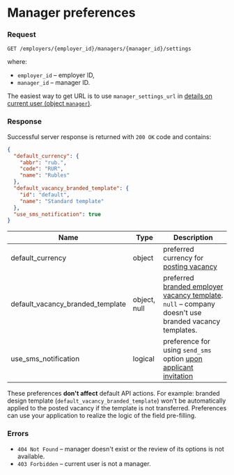 # Manager preferences

<a name="manager_settings"></a>
### Request

`GET /employers/{employer_id}/managers/{manager_id}/settings`

where:

* `employer_id` – employer ID,
* `manager_id` – manager ID.

The easiest way to get URL is to use `manager_settings_url` in
[details on current user (object `manager`)](me.md#manager-info).


### Response

Successful server response is returned with `200 OK` code and contains:

```json
{
  "default_currency": {
    "abbr": "rub.",
    "code": "RUR",
    "name": "Rubles"
  },
  "default_vacancy_branded_template": {
    "id": "default",
    "name": "Standard template"
  },
  "use_sms_notification": true
}
```

Name | Type | Description
--- | --- | ------
default_currency | object | preferred currency for [posting vacancy](employer_vacancies.md#creation)
default_vacancy_branded_template | object, null | preferred [branded employer vacancy template](employer_vacancy_branded_templates.md). `null` – company doesn't use branded vacancy templates.
use_sms_notification | logical | preference for using `send_sms` option [upon applicant invitation](employer_negotiations.md#add-invite)

These preferences **don't affect** default API actions. For example:
branded design template (`default_vacancy_branded_template`) won't
be automatically applied to the posted vacancy if the template is not transferred.
Preferences can use your application to realize the logic
of the field pre-filling.

### Errors

* `404 Not Found` – manager doesn't exist or the review of its options is not available.
* `403 Forbidden` – current user is not a manager.
